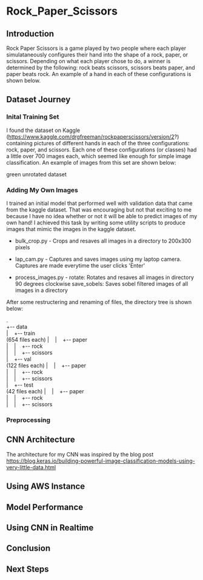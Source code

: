 # Rock_Paper_Scissors

## Introduction

Rock Paper Scissors is a game played by two people where each player simulataneously configures their hand into the shape of a rock, paper, or scissors. Depending on what each player chose to do, a winner is determined by the following: rock beats scissors, scissors beats paper, and paper beats rock. An example of a hand in each of these configurations is shown below.

## Dataset Journey
### Inital Training Set

I found the dataset on Kaggle (https://www.kaggle.com/drgfreeman/rockpaperscissors/version/2?) containing pictures of different hands in each of the three configurations: rock, paper, and scissors. Each one of these configurations (or classes) had a little over 700 images each, which seemed like enough for simple image classification. An example of images from this set are shown below:

green unrotated dataset

### Adding My Own Images

I trained an initial model that performed well with validation data that came from the kaggle dataset. That was encouraging but not that exciting to me because I have no idea whether or not it will be able to predict images of my own hand! I achieved this task by writing some utility scripts to produce images that mimic the images in the kaggle dataset. 

- bulk_crop.py - Crops and resaves all images in a directory to 200x300 pixels

- lap_cam.py - Captures and saves images using my laptop camera. Captures are made everytime the user clicks 'Enter'

- process_images.py - rotate: Rotates and resaves all images in directory 90 degrees clockwise
                      save_sobels: Saves sobel filtered images of all images in a directory



After some restructering and renaming of files, the directory tree is shown below:

.<br />
+-- data <br />
|&nbsp;&nbsp;&nbsp;&nbsp;+-- train<br /> (654 files each)
|&nbsp;&nbsp;&nbsp;&nbsp;|&nbsp;&nbsp;&nbsp;&nbsp;+-- paper<br />
|&nbsp;&nbsp;&nbsp;&nbsp;|&nbsp;&nbsp;&nbsp;&nbsp;+-- rock<br />
|&nbsp;&nbsp;&nbsp;&nbsp;|&nbsp;&nbsp;&nbsp;&nbsp;+-- scissors<br />
|&nbsp;&nbsp;&nbsp;&nbsp;+-- val<br /> (122 files each)
|&nbsp;&nbsp;&nbsp;&nbsp;|&nbsp;&nbsp;&nbsp;&nbsp;+-- paper<br />
|&nbsp;&nbsp;&nbsp;&nbsp;|&nbsp;&nbsp;&nbsp;&nbsp;+-- rock<br />
|&nbsp;&nbsp;&nbsp;&nbsp;|&nbsp;&nbsp;&nbsp;&nbsp;+-- scissors<br />
|&nbsp;&nbsp;&nbsp;&nbsp;+-- test<br /> (42 files each)
|&nbsp;&nbsp;&nbsp;&nbsp;|&nbsp;&nbsp;&nbsp;&nbsp;+-- paper<br />
|&nbsp;&nbsp;&nbsp;&nbsp;|&nbsp;&nbsp;&nbsp;&nbsp;+-- rock<br />
|&nbsp;&nbsp;&nbsp;&nbsp;|&nbsp;&nbsp;&nbsp;&nbsp;+-- scissors<br />




### Preprocessing


## CNN Architecture
The architecture for my CNN was inspired by the blog post https://blog.keras.io/building-powerful-image-classification-models-using-very-little-data.html

## Using AWS Instance



## Model Performance

## Using CNN in Realtime

## Conclusion

## Next Steps

